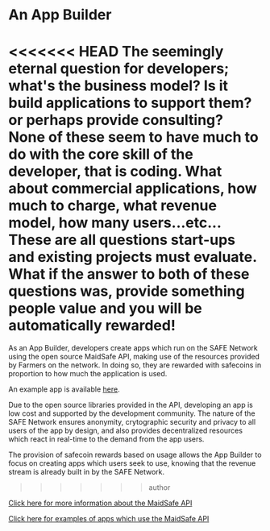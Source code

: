 # An App Builder

<<<<<<< HEAD
The seemingly eternal question for developers; what's the business model? Is it build applications to support them? or perhaps provide consulting? None of these seem to have much to do with the core skill of the developer, that is coding.  What about commercial applications, how much to charge, what revenue model, how many users...etc... These are all questions start-ups and existing projects must evaluate. What if the answer to both of these questions was, provide something people value and you will be automatically rewarded!
=======
As an App Builder, developers create apps which run on the SAFE Network using the open source MaidSafe API, making use of the resources provided by Farmers on the network.  In doing so, they are rewarded with safecoins in proportion to how much the application is used.

An example app is available [here](http://blog.maidsafe.net/2014/04/21/safe-network-sample-app-features/).

Due to the open source libraries provided in the API, developing an app is low cost and supported by the development community. The nature of the SAFE Network ensures anonymity, crytographic security and privacy to all users of the app by design, and also provides decentralized resources which react in real-time to the demand from the app users.

The provision of safecoin rewards based on usage allows the App Builder to focus on creating apps which users seek to use, knowing that the revenue stream is already built in by the SAFE Network.
>>>>>>> author

[Click here for more information about the MaidSafe API](https://github.com/maidsafe/MaidSafe-API/wiki)

[Click here for examples of apps which use the MaidSafe API](http://maidsafe.net/maidsafe-examples/)





